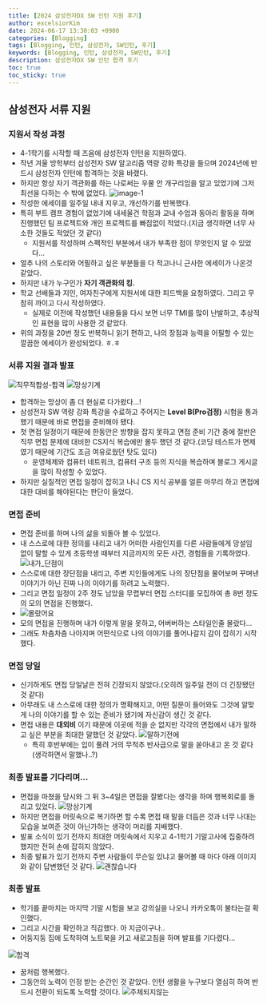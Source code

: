 ```yaml
---
title: [2024 삼성전자DX SW 인턴 지원 후기]
author: excelsiorKim
date: 2024-06-17 13:30:03 +0900
categories: [Blogging]
tags: [Blogging, 인턴, 삼성전자, SW인턴, 후기]
keywords: [Blogging, 인턴, 삼성전자, SW인턴, 후기]
description: 삼성전자DX SW 인턴 합격 후기
toc: true
toc_sticky: true
---
```


## 삼성전자 서류 지원
### 지원서 작성 과정
- 4-1학기를 시작할 때 즈음에 삼성전자 인턴을 지원하였다.
- 작년 겨울 방학부터 삼성전자 SW 알고리즘 역량 강화 특강을 들으며 2024년에 반드시 삼성전자 인턴에 합격하는 것을 바랬다.
- 하지만 항상 자기 객관화를 하는 나로써는 우물 안 개구리임을 알고 있었기에 그저 최선을 다하는 수 밖에 없었다.
![image-1](/assets/img/Blogging/파이팅.jpeg)
- 작성한 에세이를 일주일 내내 지우고, 개선하기를 반복했다.
- 특히 부트 캠프 경험이 없었기에 내세울건 학점과 교내 수업과 동아리 활동을 하며 진행했던 팀 프로젝트와 개인 프로젝트를 빠짐없이 적었다.(지금 생각하면 너무 사소한 것들도 적었던 것 같다)
  - 지원서를 작성하며 스펙적인 부분에서 내가 부족한 점이 무엇인지 알 수 있었다...
- 얼추 나의 스토리와 어필하고 싶은 부분들을 다 적고나니 근사한 에세이가 나온것 같았다.
- 하지만 내가 누구인가 **자기 객관화의 킹.**
- 학교 선배들과 지인, 여자친구에게 지원서에 대한 피드백을 요청하였다. 그리고 무참히 까이고 다시 작성하였다.
  - 실제로 이전에 작성했던 내용들을 다시 보면 너무 TMI를 많이 난발하고, 추상적인 표현을 많이 사용한 것 같았다.
- 위의 과정을 20번 정도 반복하니 읽기 편하고, 나의 장점과 능력을 어필할 수 있는 깔끔한 에세이가 완성되었다. ㅎ.ㅎ

### 서류 지원 결과 발표
![직무적합성-합격](/assets/img/Blogging/삼성_직무적합성_평가_합격.jpeg)
![망상기계](/assets/img/Blogging/망상기계.png)
- 합격하는 망상이 좀 더 현실로 다가왔다...!
- 삼성전자 SW 역량 강화 특강을 수료하고 주어지는 **Level B(Pro검정)** 시험을 통과했기 때문에 바로 면접을 준비해야 됐다.
- 첫 면접 일정이기 때문에 한동안은 방향을 잡지 못하고 면접 준비 기간 중에 절반은 직무 면접 문제에 대비한 CS지식 복습에만 몰두 했던 것 같다.(코딩 테스트가 면제였기 때문에 기간도 조금 여유로웠던 탓도 있다)
  - 운영체제와 컴퓨터 네트워크, 컴퓨터 구조 등의 지식을 복습하며 블로그 게시글을 많이 작성할 수 있었다.
- 하지만 실질적인 면접 일정이 잡히고 나니 CS 지식 공부를 얼른 마무리 하고 면접에 대한 대비를 해야된다는 판단이 들었다.

### 면접 준비
- 면접 준비를 하며 나의 삶을 되돌아 볼 수 있었다.
- 내 스스로에 대한 정의를 내리고 내가 어떠한 사람인지를 다른 사람들에게 망설임 없이 말할 수 있게 초등학생 때부터 지금까지의 모든 사건, 경험들을 기록하였다.
![내가_단점이](/assets/img/Blogging/내가단점이.jpeg)
- 스스로에 대한 장단점을 내리고, 주변 지인들에게도 나의 장단점을 물어보며 꾸며낸 이야기가 아닌 진짜 나의 이야기를 하려고 노력했다.
- 그리고 면접 일정이 2주 정도 남았을 무렵부터 면접 스터디를 모집하여 총 8번 정도의 모의 면접을 진행했다.
- ![몰랐어요](/assets/img/Blogging/몰랐어요.png)
- 모의 면접을 진행하며 내가 이렇게 말을 못하고, 어버버하는 스타일인줄 몰랐다...
- 그래도 차츰차츰 나아지며 어떤식으로 나의 이야기를 풀어나갈지 감이 잡히기 시작했다.

### 면접 당일
- 신기하게도 면접 당일날은 전혀 긴장되지 않았다.(오히려 일주일 전이 더 긴장됐던 것 같다)
- 아무래도 내 스스로에 대한 정의가 명확해지고, 어떤 질문이 들어와도 그것에 알맞게 나의 이야기를 할 수 있는 준비가 됐기에 자신감이 생긴 것 같다.
- 면접 내용은 **대외비** 이기 때문에 이곳에 적을 순 없지만 각각의 면접에서 내가 말하고 싶은 부분을 최대한 말했던 것 같았다.
  ![말하기전에](/assets/img/Blogging/말하기_전에_생각했나요.png)
  - 특히 후반부에는 입이 풀려 거의 무척추 반사급으로 말을 쏟아내고 온 것 같다(생각하면서 말했나..?)

### 최종 발표를 기다리며...
- 면접을 마쳤을 당시와 그 뒤 3~4일은 면접을 잘봤다는 생각을 하며 행복회로를 돌리고 있었다.
![망상기계](/assets/img/Blogging/망상기계.png)
- 하지만 면접을 머릿속으로 복기하면 할 수록 면접 때 말을 더듬은 것과 너무 나대는 모습을 보여준 것이 아닌가하는 생각이 머리를 지배했다.
- 발표 소식이 있기 전까지 최대한 머릿속에서 지우고 4-1학기 기말고사에 집중하려 했지만 전혀 손에 잡히지 않았다.
- 최종 발표가 있기 전까지 주변 사람들이 무슨일 있냐고 물어볼 때 마다 아래 이미지와 같이 답변했던 것 같다.
![괜찮습니다](/assets/img/Blogging/아무것도아닙니다.png)

### 최종 발표
- 학기를 끝마치는 마지막 기말 시험을 보고 강의실을 나오니 카카오톡이 불타는걸 확인했다.
- 그리고 시간을 확인하고 직감했다. 아 지금이구나..
- 어둥지둥 집에 도착하여 노트북을 키고 새로고침을 하며 발표를 기다렸다...

![합격](/assets/img/Blogging/합격.jpeg)
- 꿈처럼 행복했다.
- 그동안의 노력이 인정 받는 순간인 것 같았다. 인턴 생활을 누구보다 열심히 하여 반드시 전환이 되도록 노력할 것이다.
![주체되지않는](/assets/img/Blogging/스스로도_감당_안되는_흥.png)